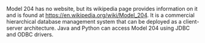 Model 204 has no website, but its wikipedia page provides information on it and is found at https://en.wikipedia.org/wiki/Model_204. It is a commercial hierarchical database management system that can be deployed as a client-server architecture. Java and Python can access Model 204 using JDBC and ODBC drivers.